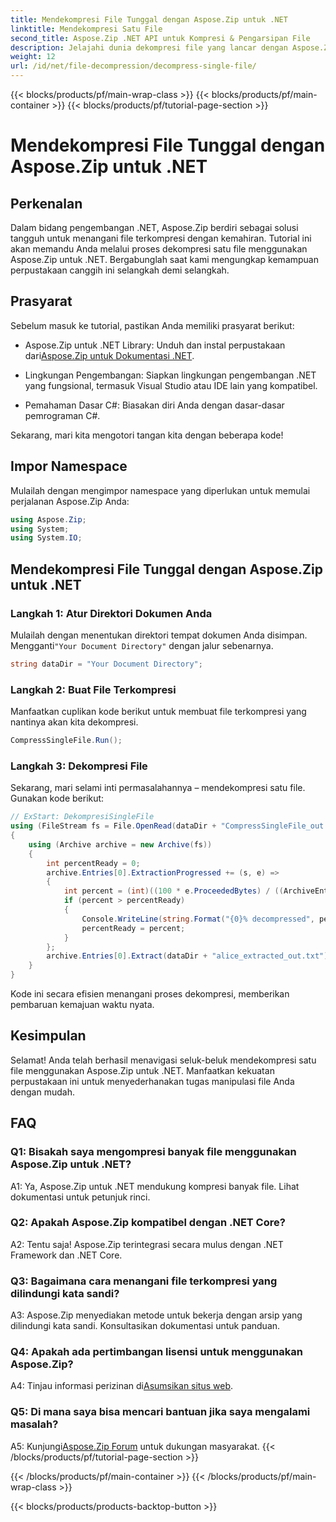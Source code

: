 ```yaml
---
title: Mendekompresi File Tunggal dengan Aspose.Zip untuk .NET
linktitle: Mendekompresi Satu File
second_title: Aspose.Zip .NET API untuk Kompresi & Pengarsipan File
description: Jelajahi dunia dekompresi file yang lancar dengan Aspose.Zip untuk .NET. Tangani file terkompresi dengan mudah di proyek C# Anda.
weight: 12
url: /id/net/file-decompression/decompress-single-file/
---
```


{{< blocks/products/pf/main-wrap-class >}}
{{< blocks/products/pf/main-container >}}
{{< blocks/products/pf/tutorial-page-section >}}

# Mendekompresi File Tunggal dengan Aspose.Zip untuk .NET

## Perkenalan

Dalam bidang pengembangan .NET, Aspose.Zip berdiri sebagai solusi tangguh untuk menangani file terkompresi dengan kemahiran. Tutorial ini akan memandu Anda melalui proses dekompresi satu file menggunakan Aspose.Zip untuk .NET. Bergabunglah saat kami mengungkap kemampuan perpustakaan canggih ini selangkah demi selangkah.

## Prasyarat

Sebelum masuk ke tutorial, pastikan Anda memiliki prasyarat berikut:

-  Aspose.Zip untuk .NET Library: Unduh dan instal perpustakaan dari[Aspose.Zip untuk Dokumentasi .NET](https://reference.aspose.com/zip/net/).

- Lingkungan Pengembangan: Siapkan lingkungan pengembangan .NET yang fungsional, termasuk Visual Studio atau IDE lain yang kompatibel.

- Pemahaman Dasar C#: Biasakan diri Anda dengan dasar-dasar pemrograman C#.

Sekarang, mari kita mengotori tangan kita dengan beberapa kode!

## Impor Namespace

Mulailah dengan mengimpor namespace yang diperlukan untuk memulai perjalanan Aspose.Zip Anda:

```csharp
using Aspose.Zip;
using System;
using System.IO;
```

## Mendekompresi File Tunggal dengan Aspose.Zip untuk .NET

### Langkah 1: Atur Direktori Dokumen Anda

 Mulailah dengan menentukan direktori tempat dokumen Anda disimpan. Mengganti`"Your Document Directory"` dengan jalur sebenarnya.

```csharp
string dataDir = "Your Document Directory";
```

### Langkah 2: Buat File Terkompresi

Manfaatkan cuplikan kode berikut untuk membuat file terkompresi yang nantinya akan kita dekompresi.

```csharp
CompressSingleFile.Run();
```

### Langkah 3: Dekompresi File

Sekarang, mari selami inti permasalahannya – mendekompresi satu file. Gunakan kode berikut:

```csharp
// ExStart: DekompresiSingleFile
using (FileStream fs = File.OpenRead(dataDir + "CompressSingleFile_out.zip"))
{
    using (Archive archive = new Archive(fs))
    {
        int percentReady = 0;
        archive.Entries[0].ExtractionProgressed += (s, e) =>
        {
            int percent = (int)((100 * e.ProceededBytes) / ((ArchiveEntry)s).UncompressedSize);
            if (percent > percentReady)
            {
                Console.WriteLine(string.Format("{0}% decompressed", percent));
                percentReady = percent;
            }
        };
        archive.Entries[0].Extract(dataDir + "alice_extracted_out.txt");
    }
}
```

Kode ini secara efisien menangani proses dekompresi, memberikan pembaruan kemajuan waktu nyata.

## Kesimpulan

Selamat! Anda telah berhasil menavigasi seluk-beluk mendekompresi satu file menggunakan Aspose.Zip untuk .NET. Manfaatkan kekuatan perpustakaan ini untuk menyederhanakan tugas manipulasi file Anda dengan mudah.

## FAQ

### Q1: Bisakah saya mengompresi banyak file menggunakan Aspose.Zip untuk .NET?

A1: Ya, Aspose.Zip untuk .NET mendukung kompresi banyak file. Lihat dokumentasi untuk petunjuk rinci.

### Q2: Apakah Aspose.Zip kompatibel dengan .NET Core?

A2: Tentu saja! Aspose.Zip terintegrasi secara mulus dengan .NET Framework dan .NET Core.

### Q3: Bagaimana cara menangani file terkompresi yang dilindungi kata sandi?

A3: Aspose.Zip menyediakan metode untuk bekerja dengan arsip yang dilindungi kata sandi. Konsultasikan dokumentasi untuk panduan.

### Q4: Apakah ada pertimbangan lisensi untuk menggunakan Aspose.Zip?

 A4: Tinjau informasi perizinan di[Asumsikan situs web](https://purchase.aspose.com/buy).

### Q5: Di mana saya bisa mencari bantuan jika saya mengalami masalah?

 A5: Kunjungi[Aspose.Zip Forum](https://forum.aspose.com/c/zip/37) untuk dukungan masyarakat.
{{< /blocks/products/pf/tutorial-page-section >}}

{{< /blocks/products/pf/main-container >}}
{{< /blocks/products/pf/main-wrap-class >}}

{{< blocks/products/products-backtop-button >}}

